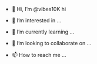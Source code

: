- 👋 Hi, I’m @vibes10K hi

- 👀 I’m interested in ...
- 🌱 I’m currently learning ...
- 💞️ I’m looking to collaborate on ...
- 📫 How to reach me ...

<!---
vibes10K/vibes10K is a ✨ special ✨ repository because its `README.md` (this file) appears on your GitHub profile.
You can click the Preview link to take a look at your changes.
--->
